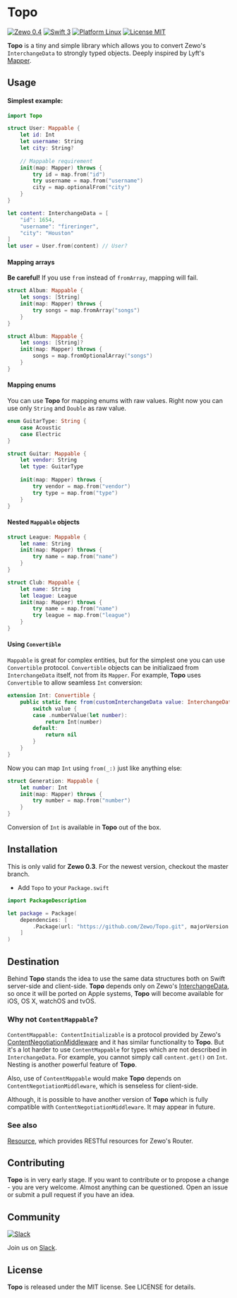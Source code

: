 # Topo
[![Zewo 0.4][zewo-badge]](http://zewo.io)
[![Swift 3][swift-badge]](https://swift.org)
[![Platform Linux][platforms-badge]](https://swift.org)
[![License MIT][mit-badge]](https://tldrlegal.com/license/mit-license)

**Topo** is a tiny and simple library which allows you to convert Zewo's `InterchangeData` to strongly typed objects. Deeply inspired by Lyft's [Mapper][mapper-url].

## Usage
#### Simplest example:

``` swift
import Topo

struct User: Mappable {
    let id: Int
    let username: String
    let city: String?
    
    // Mappable requirement
    init(map: Mapper) throws {
        try id = map.from("id")
        try username = map.from("username")
        city = map.optionalFrom("city")
    }
}

let content: InterchangeData = [
    "id": 1654,
    "username": "fireringer",
    "city": "Houston"
]
let user = User.from(content) // User?
```

#### Mapping arrays
**Be careful!** If you use `from` instead of `fromArray`, mapping will fail.

```swift
struct Album: Mappable {
    let songs: [String]
    init(map: Mapper) throws {
        try songs = map.fromArray("songs")
    }
}
```

```swift
struct Album: Mappable {
    let songs: [String]?
    init(map: Mapper) throws {
        songs = map.fromOptionalArray("songs")
    }
}
```

#### Mapping enums
You can use **Topo** for mapping enums with raw values. Right now you can use only `String` and `Double` as raw value.

```swift
enum GuitarType: String {
    case Acoustic
    case Electric
}

struct Guitar: Mappable {
    let vendor: String
    let type: GuitarType
    
    init(map: Mapper) throws {
        try vendor = map.from("vendor")
        try type = map.from("type")
    }
}
```

#### Nested `Mappable` objects

```swift
struct League: Mappable {
    let name: String
    init(map: Mapper) throws {
        try name = map.from("name")
    }
}

struct Club: Mappable {
    let name: String
    let league: League
    init(map: Mapper) throws {
        try name = map.from("name")
        try league = map.from("league")
    }
}
```

#### Using `Convertible`
`Mappable` is great for complex entities, but for the simplest one you can use `Convertible` protocol. `Convertible` objects can be initializaed from `InterchangeData` itself, not from its `Mapper`. For example, **Topo** uses `Convertible` to allow seamless `Int` conversion:

```swift
extension Int: Convertible {
    public static func from(customInterchangeData value: InterchangeData) -> Int? {
        switch value {
        case .numberValue(let number):
            return Int(number)
        default:
            return nil
        }
    }
}
```

Now you can map `Int` using `from(_:)` just like anything else:

```swift
struct Generation: Mappable {
    let number: Int
    init(map: Mapper) throws {
        try number = map.from("number")
    }
}
```

Conversion of `Int` is available in **Topo** out of the box.

## Installation
This is only valid for **Zewo 0.3**. For the newest version, checkout the master branch.

- Add `Topo` to your `Package.swift`

```swift
import PackageDescription

let package = Package(
    dependencies: [
        .Package(url: "https://github.com/Zewo/Topo.git", majorVersion: 0, minor: 3),
    ]
)
```

## Destination
Behind **Topo** stands the idea to use the same data structures both on Swift server-side and client-side. **Topo** depends only on Zewo's [InterchangeData][interchange-data-url], so once it will be ported on Apple systems, **Topo** will become available for iOS, OS X, watchOS and tvOS.

### Why not `ContentMappable`?
`ContentMappable: ContentInitializable` is a protocol provided by Zewo's [ContentNegotiationMiddleware][cont-neg-mid-url] and it has similar functionality to **Topo**. But it's a lot harder to use `ContentMappable` for types which are not described in `InterchangeData`. For example, you cannot simply call `content.get()` on `Int`. Nesting is another powerful feature of **Topo**.

Also, use of `ContentMappable` would make **Topo** depends on `ContentNegotiationMiddleware`, which is senseless for client-side. 

Although, it is possible to have another version of **Topo** which is fully compatible with `ContentNegotiationMiddleware`. It may appear in future.


### See also
[Resource][resource-url], which provides RESTful resources for Zewo's Router.

## Contributing
**Topo** is in very early stage. If you want to contribute or to propose a change - you are very welcome. Almost anything can be questioned. Open an issue or submit a pull request if you have an idea.

## Community

[![Slack](http://s13.postimg.org/ybwy92ktf/Slack.png)](http://slack.zewo.io)

Join us on [Slack](http://slack.zewo.io).

## License
**Topo** is released under the MIT license. See LICENSE for details.

[zewo-badge]: https://img.shields.io/badge/Zewo-0.4-FF7565.svg?style=flat
[swift-badge]: https://img.shields.io/badge/Swift-3.0-orange.svg?style=flat
[mapper-url]: https://github.com/lyft/mapper
[interchange-data-url]: https://github.com/Zewo/InterchangeData
[resource-url]: https://github.com/paulofaria/Resource
[cont-neg-mid-url]: https://github.com/Zewo/ContentNegotiationMiddleware
[mit-badge]: https://img.shields.io/badge/License-MIT-blue.svg?style=flat
[platforms-badge]: https://img.shields.io/badge/Platform-Linux-lightgray.svg?style=flat
